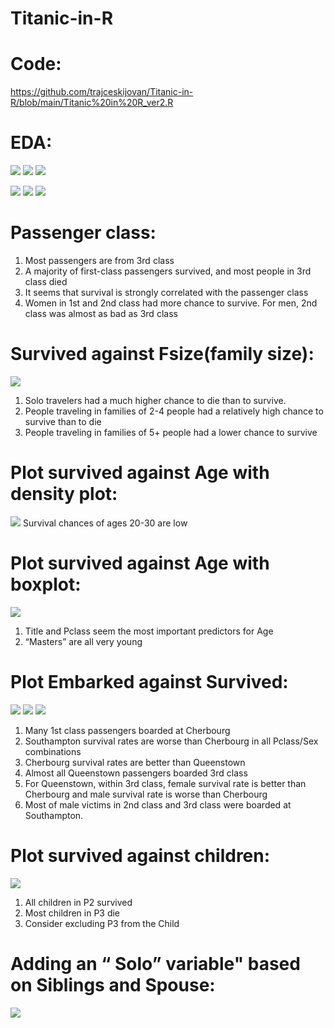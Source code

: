 # Titanic-in-R

# Code:
https://github.com/trajceskijovan/Titanic-in-R/blob/main/Titanic%20in%20R_ver2.R

# EDA:
![](samples/Titanic1.png)
![](samples/Titanic2.png)
![](samples/Titanic3samples/.png)

![](samples/Titanic4.png)
![](samples/Titanic5.png)
![](samples/Titanic6.png)

# Passenger class:
1. Most passengers are from 3rd class
2. A majority of first-class passengers survived, and most people in 3rd class died
3. It seems that survival is strongly correlated with the passenger class
4. Women in 1st and 2nd class had more chance to survive. For men, 2nd class was almost as bad as 3rd class

# Survived against Fsize(family size):
![](samples/Titanic7.png)
1. Solo travelers had a much higher chance to die than to survive.
2. People traveling in families of 2-4 people had a relatively high chance to survive than to die
3. People traveling in families of 5+ people had a lower chance to survive

# Plot survived against Age with density plot:
![](samples/Titanic8.png)
Survival chances of ages 20-30 are low

#  Plot survived against Age with boxplot: 
![](samples/Titanic9.png)
1. Title and Pclass seem the most important predictors for Age
2. “Masters” are all very young

# Plot Embarked against Survived:
![](samples/Titanic10.png)
![](samples/Titanic11.png)
![](samples/Titanic12.png)

1. Many 1st class passengers boarded at Cherbourg
2. Southampton survival rates are worse than Cherbourg in all Pclass/Sex combinations
3. Cherbourg survival rates are better than Queenstown
4. Almost all Queenstown passengers boarded 3rd class
5. For Queenstown, within 3rd class, female survival rate is better than Cherbourg and male survival rate is worse than Cherbourg
6. Most of male victims in 2nd class and 3rd class were boarded at Southampton.

# Plot survived against children:
![](samples/Titanic13.png)

1. All children in P2 survived
2. Most children in P3 die
3. Consider excluding P3 from the Child

# Adding an “ Solo” variable" based on Siblings and Spouse:
![](samples/Titanic14.png)




